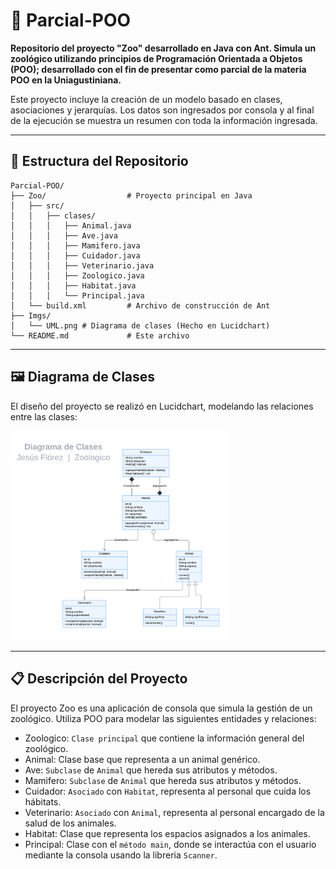 # 🐾 Parcial-POO  

**Repositorio del proyecto "Zoo" desarrollado en Java con Ant. Simula un zoológico utilizando principios de Programación Orientada a Objetos (POO); desarrollado con el fin de presentar como parcial de la materia POO en la Uniagustiniana.**  

Este proyecto incluye la creación de un modelo basado en clases, asociaciones y jerarquías. Los datos son ingresados por consola y al final de la ejecución se muestra un resumen con toda la información ingresada.

---

## 📂 Estructura del Repositorio  

```plaintext
Parcial-POO/
├── Zoo/                  # Proyecto principal en Java
│   ├── src/
│   │   ├── clases/
│   │   │   ├── Animal.java
│   │   │   ├── Ave.java
│   │   │   ├── Mamifero.java
│   │   │   ├── Cuidador.java
│   │   │   ├── Veterinario.java
│   │   │   ├── Zoologico.java
│   │   │   ├── Habitat.java
│   │   │   └── Principal.java
│   └── build.xml         # Archivo de construcción de Ant
├── Imgs/
│   └── UML.png # Diagrama de clases (Hecho en Lucidchart)
└── README.md             # Este archivo
```

---

## 🖼️ Diagrama de Clases
El diseño del proyecto se realizó en Lucidchart, modelando las relaciones entre las clases:

<img src="https://github.com/dvchinx/Parcial-POO/blob/main/Imgs/UML.png" alt="ScreenShot" width="350">

---

## 📋 Descripción del Proyecto
El proyecto Zoo es una aplicación de consola que simula la gestión de un zoológico. Utiliza POO para modelar las siguientes entidades y relaciones:

- Zoologico: `Clase principal` que contiene la información general del zoológico.
- Animal: Clase base que representa a un animal genérico.
- Ave: `Subclase` de `Animal` que hereda sus atributos y métodos.
- Mamifero: `Subclase` de `Animal` que hereda sus atributos y métodos.
- Cuidador: `Asociado` con `Habitat`, representa al personal que cuida los hábitats.
- Veterinario: `Asociado` con `Animal`, representa al personal encargado de la salud de los animales.
- Habitat: Clase que representa los espacios asignados a los animales.
- Principal: Clase con el `método main`, donde se interactúa con el usuario mediante la consola usando la libreria `Scanner`.
